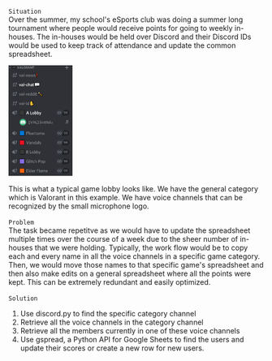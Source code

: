 `Situation`\
Over the summer, my school's eSports club was doing a summer long tournament where people would receive points for going to weekly in-houses. The in-houses would be held over Discord and their Discord IDs would be used to keep track of attendance and update the common spreadsheet.

<img src="discord_lobby.PNG" width="25%" height="25%">

This is what a typical game lobby looks like. We have the general category which is Valorant in this example. We have voice channels that can be recognized by the small microphone logo.

`Problem`\
The task became repetitve as we would have to update the spreadsheet multiple times over the course of a week due to the sheer number of in-houses that we were holding. Typically, the work flow would be to copy each and every name in all the voice channels in a specific game category. Then, we would move those names to that specific game's spreadsheet and then also make edits on a general spreadsheet where all the points were kept. This can be extremely redundant and easily optimized.

`Solution`
1. Use discord.py to find the specific category channel
2. Retrieve all the voice channels in the category channel
3. Retrieve all the members currently in one of these voice channels
4. Use gspread, a Python API for Google Sheets to find the users and update their scores or create a new row for new users.
